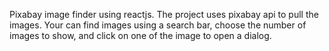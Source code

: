 Pixabay image finder using reactjs. The project uses pixabay api to pull the images. Your can find images using a search bar, choose the number of images to show, and click on one of the image to open a dialog.
